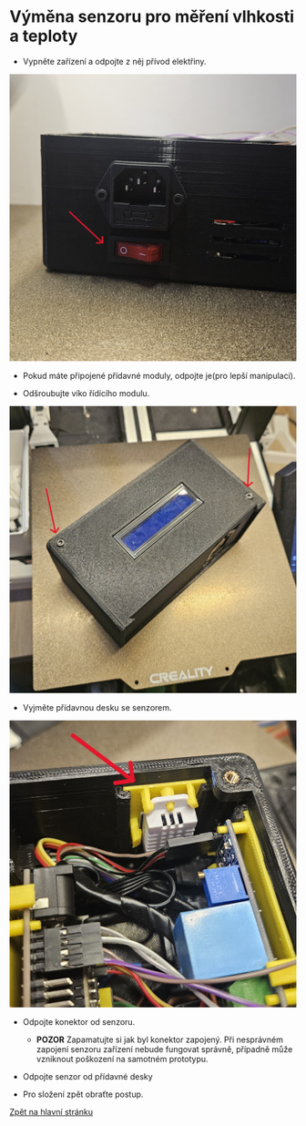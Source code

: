 # Výměna senzoru pro měření vlhkosti a teploty

- Vypněte zařízení a odpojte z něj přívod elektřiny.

![power_off](./../../sources/power_off.jpg)

- Pokud máte připojené přídavné moduly, odpojte je(pro lepší manipulaci).

- Odšroubujte víko řídícího modulu.

![unscrew](./../../sources/compute_unit_screws.jpg)

- Vyjměte přídavnou desku se senzorem. 

![dht_unplug](./../../sources/dht_unplug.jpg)

- Odpojte konektor od senzoru.
    - **POZOR** Zapamatujte si jak byl konektor zapojený. Při nesprávném zapojení senzoru zařízení nebude fungovat správně, případně může vzniknout poškození na samotném prototypu.

- Odpojte senzor od přídavné desky

- Pro složení zpět obraťte postup.

[Zpět na hlavní stránku](./../../README.md)
